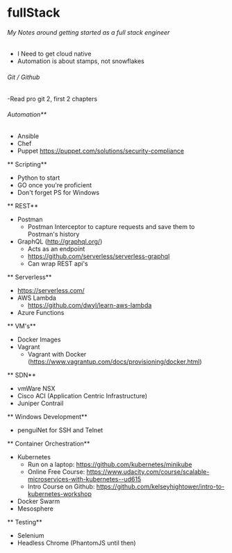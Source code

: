 # fullStack

###### My Notes around getting started as a full stack engineer
- I Need to get cloud native
- Automation is about stamps, not snowflakes

###### Git / Github 
  -Read pro git 2, first 2 chapters

###### Automation**
  - Ansible
  - Chef
  - Puppet https://puppet.com/solutions/security-compliance

** Scripting**
  - Python to start
  - GO once you're proficient
  - Don't forget PS for Windows

** REST**
  - Postman
    - Postman Interceptor to capture requests and save them to Postman's history
  - GraphQL (http://graphql.org/)
    - Acts as an endpoint
    - https://github.com/serverless/serverless-graphql
    - Can wrap REST api's

** Serverless**
  - https://serverless.com/
  - AWS Lambda
    - https://github.com/dwyl/learn-aws-lambda
  - Azure Functions

** VM's**
  - Docker Images
  - Vagrant
    - Vagrant with Docker (https://www.vagrantup.com/docs/provisioning/docker.html)

** SDN**
  - vmWare NSX
  - Cisco ACI (Application Centric Infrastructure)
  - Juniper Contrail

** Windows Development**
  - penguiNet for SSH and Telnet

** Container Orchestration**
  - Kubernetes
    - Run on a laptop: https://github.com/kubernetes/minikube
    - Online Free Course: https://www.udacity.com/course/scalable-microservices-with-kubernetes--ud615
    - Intro Course on Github: https://github.com/kelseyhightower/intro-to-kubernetes-workshop
  - Docker Swarm
  - Mesosphere

** Testing**
  - Selenium
  - Headless Chrome (PhantomJS until then)
